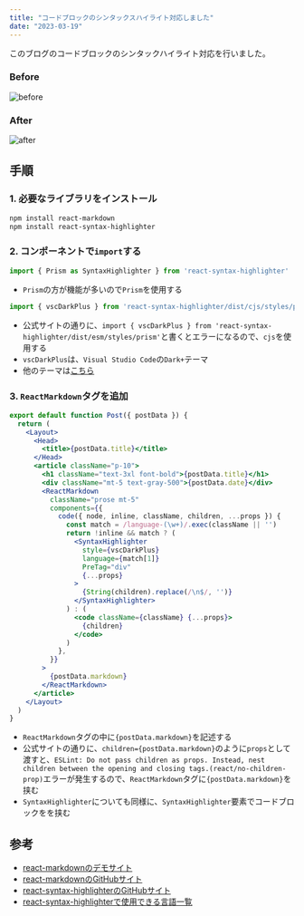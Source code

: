 ```yaml
---
title: "コードブロックのシンタックスハイライト対応しました"
date: "2023-03-19"
---
```


このブログのコードブロックのシンタックハイライト対応を行いました。

### Before
![before](../../images/2023-03-19-01.png)
### After
![after](../../images/2023-03-19-02.png)

## 手順

### 1. 必要なライブラリをインストール
``` bash
npm install react-markdown
npm install react-syntax-highlighter
```
### 2. コンポーネントで`import`する
``` js
import { Prism as SyntaxHighlighter } from 'react-syntax-highlighter'
```
- `Prism`の方が機能が多いので`Prism`を使用する
``` js
import { vscDarkPlus } from 'react-syntax-highlighter/dist/cjs/styles/prism'
```
- 公式サイトの通りに、`import { vscDarkPlus } from 'react-syntax-highlighter/dist/esm/styles/prism'`と書くとエラーになるので、`cjs`を使用する
- `vscDarkPlus`は、`Visual Studio Code`の`Dark+`テーマ
- 他のテーマは[こちら](https://github.com/react-syntax-highlighter/react-syntax-highlighter/blob/master/AVAILABLE_LANGUAGES_PRISM.MD)

### 3. `ReactMarkdown`タグを追加
``` jsx
export default function Post({ postData }) {
  return (
    <Layout>
      <Head>
        <title>{postData.title}</title>
      </Head>
      <article className="p-10">
        <h1 className="text-3xl font-bold">{postData.title}</h1>
        <div className="mt-5 text-gray-500">{postData.date}</div>
        <ReactMarkdown
          className="prose mt-5"
          components={{
            code({ node, inline, className, children, ...props }) {
              const match = /language-(\w+)/.exec(className || '')
              return !inline && match ? (
                <SyntaxHighlighter
                  style={vscDarkPlus}
                  language={match[1]}
                  PreTag="div"
                  {...props}
                >
                  {String(children).replace(/\n$/, '')}
                </SyntaxHighlighter>
              ) : (
                <code className={className} {...props}>
                  {children}
                </code>
              )
            },
          }}
        >
          {postData.markdown}
        </ReactMarkdown>
      </article>
    </Layout>
  )
}
```
- `ReactMarkdown`タグの中に`{postData.markdown}`を記述する
- 公式サイトの通りに、`children={postData.markdown}`のように`props`として渡すと、`ESLint: Do not pass children as props. Instead, nest children between the opening and closing tags.(react/no-children-prop)`エラーが発生するので、`ReactMarkdown`タグに`{postData.markdown}`を挟む
- `SyntaxHighlighter`についても同様に、`SyntaxHighlighter`要素でコードブロックをを挟む

## 参考
- [react-markdownのデモサイト](https://remarkjs.github.io/react-markdown)
- [react-markdownのGitHubサイト](https://github.com/remarkjs/react-markdown)
- [react-syntax-highlighterのGitHubサイト](https://github.com/react-syntax-highlighter/react-syntax-highlighter)
- [react-syntax-highlighterで使用できる言語一覧](https://github.com/react-syntax-highlighter/react-syntax-highlighter/blob/master/AVAILABLE_LANGUAGES_PRISM.MD)